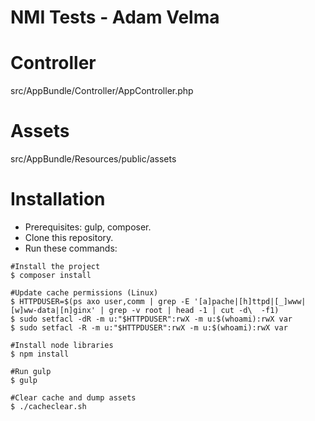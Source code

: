 NMI Tests - Adam Velma
===

Controller
==

src/AppBundle/Controller/AppController.php

Assets
==

src/AppBundle/Resources/public/assets

Installation
==

* Prerequisites: gulp, composer.
* Clone this repository.
* Run these commands:
```
#Install the project
$ composer install

#Update cache permissions (Linux)
$ HTTPDUSER=$(ps axo user,comm | grep -E '[a]pache|[h]ttpd|[_]www|[w]ww-data|[n]ginx' | grep -v root | head -1 | cut -d\  -f1)
$ sudo setfacl -dR -m u:"$HTTPDUSER":rwX -m u:$(whoami):rwX var
$ sudo setfacl -R -m u:"$HTTPDUSER":rwX -m u:$(whoami):rwX var

#Install node libraries
$ npm install

#Run gulp
$ gulp

#Clear cache and dump assets
$ ./cacheclear.sh
```